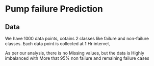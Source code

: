 
# Pump failure Prediction


## Data

We have 1000 data points, cotains 2 classes like failure and non-failure classes. Each data point is collected at 1 Hr intervel, 

As per our analysis, there is no Missing values, but the data is Highly imbalanced with More that 95% non failure and remaining failure cases
